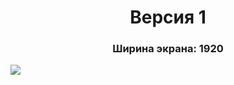 <center><h1>Версия 1</h1></center>
<center><h3>Ширина экрана: 1920</h3></center>

![](https://drive.google.com/uc?export=view&id=1h3E7J3uCObp6Li5adjZILeR2Q2j-fB_t)
